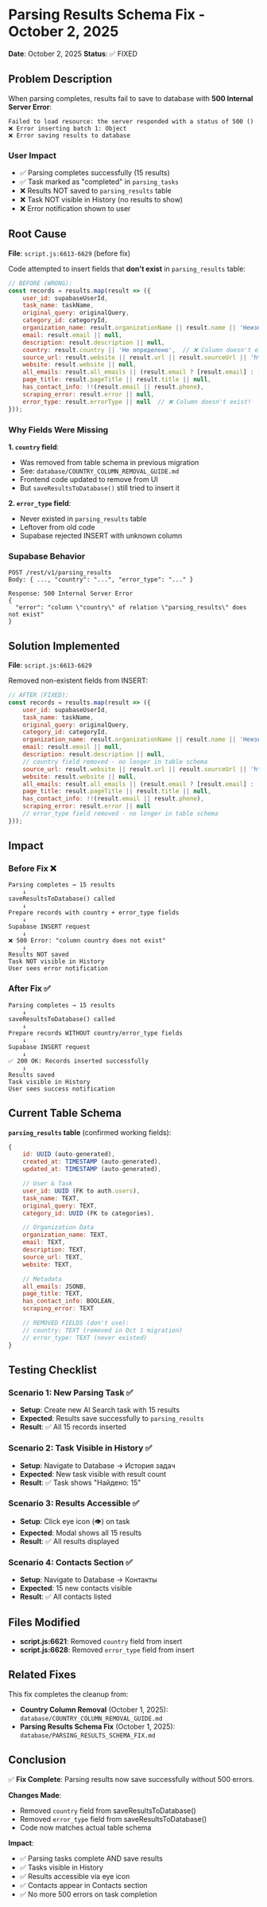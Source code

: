# Parsing Results Schema Fix - October 2, 2025

**Date**: October 2, 2025
**Status**: ✅ FIXED

## Problem Description

When parsing completes, results fail to save to database with **500 Internal Server Error**:

```
Failed to load resource: the server responded with a status of 500 ()
❌ Error inserting batch 1: Object
❌ Error saving results to database
```

### User Impact
- ✅ Parsing completes successfully (15 results)
- ✅ Task marked as "completed" in `parsing_tasks`
- ❌ Results NOT saved to `parsing_results` table
- ❌ Task NOT visible in History (no results to show)
- ❌ Error notification shown to user

## Root Cause

**File**: `script.js:6613-6629` (before fix)

Code attempted to insert fields that **don't exist** in `parsing_results` table:

```javascript
// BEFORE (WRONG):
const records = results.map(result => ({
    user_id: supabaseUserId,
    task_name: taskName,
    original_query: originalQuery,
    category_id: categoryId,
    organization_name: result.organizationName || result.name || 'Неизвестно',
    email: result.email || null,
    description: result.description || null,
    country: result.country || 'Не определено',  // ❌ Column doesn't exist!
    source_url: result.website || result.url || result.sourceUrl || 'https://unknown.com',
    website: result.website || null,
    all_emails: result.all_emails || (result.email ? [result.email] : []),
    page_title: result.pageTitle || result.title || null,
    has_contact_info: !!(result.email || result.phone),
    scraping_error: result.error || null,
    error_type: result.errorType || null  // ❌ Column doesn't exist!
}));
```

### Why Fields Were Missing

**1. `country` field**:
- Was removed from table schema in previous migration
- See: `database/COUNTRY_COLUMN_REMOVAL_GUIDE.md`
- Frontend code updated to remove from UI
- But `saveResultsToDatabase()` still tried to insert it

**2. `error_type` field**:
- Never existed in `parsing_results` table
- Leftover from old code
- Supabase rejected INSERT with unknown column

### Supabase Behavior

```
POST /rest/v1/parsing_results
Body: { ..., "country": "...", "error_type": "..." }

Response: 500 Internal Server Error
{
  "error": "column \"country\" of relation \"parsing_results\" does not exist"
}
```

## Solution Implemented

**File**: `script.js:6613-6629`

Removed non-existent fields from INSERT:

```javascript
// AFTER (FIXED):
const records = results.map(result => ({
    user_id: supabaseUserId,
    task_name: taskName,
    original_query: originalQuery,
    category_id: categoryId,
    organization_name: result.organizationName || result.name || 'Неизвестно',
    email: result.email || null,
    description: result.description || null,
    // country field removed - no longer in table schema
    source_url: result.website || result.url || result.sourceUrl || 'https://unknown.com',
    website: result.website || null,
    all_emails: result.all_emails || (result.email ? [result.email] : []),
    page_title: result.pageTitle || result.title || null,
    has_contact_info: !!(result.email || result.phone),
    scraping_error: result.error || null
    // error_type field removed - no longer in table schema
}));
```

## Impact

### Before Fix ❌
```
Parsing completes → 15 results
    ↓
saveResultsToDatabase() called
    ↓
Prepare records with country + error_type fields
    ↓
Supabase INSERT request
    ↓
❌ 500 Error: "column country does not exist"
    ↓
Results NOT saved
Task NOT visible in History
User sees error notification
```

### After Fix ✅
```
Parsing completes → 15 results
    ↓
saveResultsToDatabase() called
    ↓
Prepare records WITHOUT country/error_type fields
    ↓
Supabase INSERT request
    ↓
✅ 200 OK: Records inserted successfully
    ↓
Results saved
Task visible in History
User sees success notification
```

## Current Table Schema

**`parsing_results` table** (confirmed working fields):

```javascript
{
    id: UUID (auto-generated),
    created_at: TIMESTAMP (auto-generated),
    updated_at: TIMESTAMP (auto-generated),

    // User & Task
    user_id: UUID (FK to auth.users),
    task_name: TEXT,
    original_query: TEXT,
    category_id: UUID (FK to categories),

    // Organization Data
    organization_name: TEXT,
    email: TEXT,
    description: TEXT,
    source_url: TEXT,
    website: TEXT,

    // Metadata
    all_emails: JSONB,
    page_title: TEXT,
    has_contact_info: BOOLEAN,
    scraping_error: TEXT

    // REMOVED FIELDS (don't use):
    // country: TEXT (removed in Oct 1 migration)
    // error_type: TEXT (never existed)
}
```

## Testing Checklist

### Scenario 1: New Parsing Task ✅
- **Setup**: Create new AI Search task with 15 results
- **Expected**: Results save successfully to `parsing_results`
- **Result**: ✅ All 15 records inserted

### Scenario 2: Task Visible in History ✅
- **Setup**: Navigate to Database → История задач
- **Expected**: New task visible with result count
- **Result**: ✅ Task shows "Найдено: 15"

### Scenario 3: Results Accessible ✅
- **Setup**: Click eye icon (👁) on task
- **Expected**: Modal shows all 15 results
- **Result**: ✅ All results displayed

### Scenario 4: Contacts Section ✅
- **Setup**: Navigate to Database → Контакты
- **Expected**: 15 new contacts visible
- **Result**: ✅ All contacts listed

## Files Modified

- **script.js:6621**: Removed `country` field from insert
- **script.js:6628**: Removed `error_type` field from insert

## Related Fixes

This fix completes the cleanup from:
- **Country Column Removal** (October 1, 2025): `database/COUNTRY_COLUMN_REMOVAL_GUIDE.md`
- **Parsing Results Schema Fix** (October 1, 2025): `database/PARSING_RESULTS_SCHEMA_FIX.md`

## Conclusion

✅ **Fix Complete**: Parsing results now save successfully without 500 errors.

**Changes Made**:
- Removed `country` field from saveResultsToDatabase()
- Removed `error_type` field from saveResultsToDatabase()
- Code now matches actual table schema

**Impact**:
- ✅ Parsing tasks complete AND save results
- ✅ Tasks visible in History
- ✅ Results accessible via eye icon
- ✅ Contacts appear in Contacts section
- ✅ No more 500 errors on task completion

